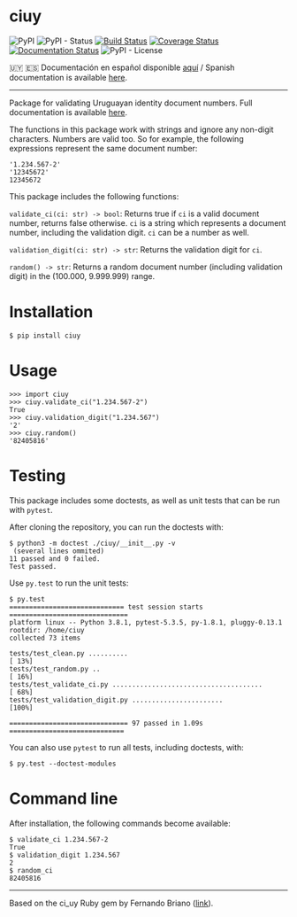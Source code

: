 # ciuy

![PyPI](https://img.shields.io/pypi/v/ciuy)
![PyPI - Status](https://img.shields.io/pypi/status/ciuy)
[![Build Status](https://travis-ci.com/ismaelpadilla/ciuy_py.svg?branch=master)](https://travis-ci.com/ismaelpadilla/ciuy_py)
[![Coverage Status](https://coveralls.io/repos/github/ismaelpadilla/ciuy_py/badge.svg?branch=master)](https://coveralls.io/github/ismaelpadilla/ciuy_py?branch=master)
[![Documentation Status](https://readthedocs.org/projects/ciuy/badge/?version=latest)](https://ciuy.readthedocs.io/en/latest/?badge=latest)
![PyPI - License](https://img.shields.io/pypi/l/ciuy)

🇺🇾 🇪🇸 Documentación en español disponible [aquí](https://ciuy.readthedocs.io/es/latest/) / Spanish documentation is available [here](https://ciuy.readthedocs.io/es/latest/).

----

Package for validating Uruguayan identity document numbers. Full documentation is available [here](https://ciuy.readthedocs.io/es/latest/).

The functions in this package work with strings and ignore any non-digit characters. Numbers are valid too. So for example, the following expressions represent the same document number:

```
'1.234.567-2'
'12345672'
12345672
```

This package includes the following functions:

`validate_ci(ci: str) -> bool`: Returns true if `ci` is a valid document number, returns false otherwise. `ci` is a string which represents a document number, including the validation digit. `ci` can be a number as well.

`validation_digit(ci: str) -> str`: Returns the validation digit for `ci`.

`random() -> str`: Returns a random document number (including validation digit) in the (100.000, 9.999.999) range.

# Installation

```
$ pip install ciuy
```

# Usage

```
>>> import ciuy
>>> ciuy.validate_ci("1.234.567-2")
True
>>> ciuy.validation_digit("1.234.567")
'2'
>>> ciuy.random()
'82405816'
```

# Testing

This package includes some doctests, as well as unit tests that can be run with `pytest`.

After cloning the repository, you can run the doctests with:

```
$ python3 -m doctest ./ciuy/__init__.py -v
 (several lines ommited)
11 passed and 0 failed.
Test passed.
```

Use `py.test` to run the unit tests:

```
$ py.test
============================= test session starts ==============================
platform linux -- Python 3.8.1, pytest-5.3.5, py-1.8.1, pluggy-0.13.1
rootdir: /home/ciuy
collected 73 items                                                             

tests/test_clean.py ..........                                           [ 13%]
tests/test_random.py ..                                                  [ 16%]
tests/test_validate_ci.py ......................................         [ 68%]
tests/test_validation_digit.py .......................                   [100%]

============================== 97 passed in 1.09s =============================
```

You can also use `pytest` to run all tests, including doctests, with:

```
$ py.test --doctest-modules
```

# Command line

After installation, the following commands become available:

```
$ validate_ci 1.234.567-2
True
$ validation_digit 1.234.567
2
$ random_ci
82405816
```

---

Based on the ci_uy Ruby gem by Fernando Briano ([link](https://github.com/picandocodigo/ci_uy)).
